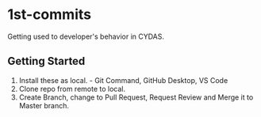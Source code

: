 # 1st-commits
Getting used to developer's behavior in CYDAS.

## Getting Started
1. Install these as local. - Git Command, GitHub Desktop, VS Code
1. Clone repo from remote to local.
1. Create Branch, change to Pull Request, Request Review and Merge it to Master branch.
